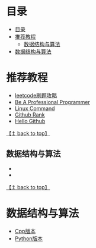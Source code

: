 # 目录

<!--ts-->
* [目录](#目录)
* [推荐教程](#推荐教程)
   * [数据结构与算法](#数据结构与算法)
* [数据结构与算法](#数据结构与算法-1)

<!-- Added by: zwl, at: 2021年 9月27日 星期一 10时50分10秒 CST -->

<!--te-->


# 推荐教程

- [leetcode刷题攻略](https://github.com/youngyangyang04/leetcode-master) 
- [Be A Professional Programmer](https://github.com/stanzhai/be-a-professional-programmer) 
- [Linux Command](https://github.com/jaywcjlove/linux-command) 
- [Github Rank](https://github.com/jaywcjlove/github-rank) 
- [Hello Github](https://github.com/521xueweihan/HelloGitHub) 

[【↥ back to top】](#目录)
## 数据结构与算法

- 
- 


[【↥ back to top】](#目录)
# 数据结构与算法

- [Cpp版本](./DataStructure/Cpp.md) 
- [Python版本](./DataStructure/Python.md) 
